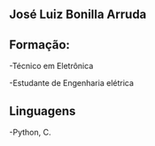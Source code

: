## José Luiz Bonilla Arruda

## Formação:

-Técnico em Eletrônica

-Estudante de Engenharia elétrica

## Linguagens

-Python, C.





<!--
**JoseBonillaArruda/JoseBonillaArruda** is a ✨ _special_ ✨ repository because its `README.md` (this file) appears on your GitHub profile.

Here are some ideas to get you started:

- 🔭 I’m currently working on ...
- 🌱 I’m currently learning ...
- 👯 I’m looking to collaborate on ...
- 🤔 I’m looking for help with ...
- 💬 Ask me about ...
- 📫 How to reach me: ...
- 😄 Pronouns: ...
- ⚡ Fun fact: ...
-->
